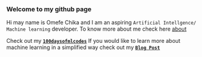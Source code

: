 ### Welcome to my github page
Hi may name is Omefe Chika and I am an aspiring `Artificial Intellgence/ Machine learning` developer. To know more about me check here [about](about.html)

Check out my [**`100daysofmlcodes`**](LOG.md)
If you would like to learn more about machine learning in a simplified way check out my [**`Blog Post`**](Notes.md)